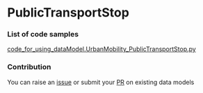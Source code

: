 # PublicTransportStop

### List of code samples 

<!-- 50-List of code -->

<!-- [code entry](link) -->
[code_for_using_dataModel.UrbanMobility_PublicTransportStop.py](https://github.com/smart-data-models/dataModel.UrbanMobility/blob/master/PublicTransportStop/code/code_for_using_dataModel.UrbanMobility_PublicTransportStop.py)


<!-- /50-List of code -->

### Contribution
You can raise an [issue](https://github.com/smart-data-models/dataModel.UrbanMobility/issues) or submit your [PR](https://github.com/smart-data-models/dataModel.UrbanMobility/pulls) on existing data models
